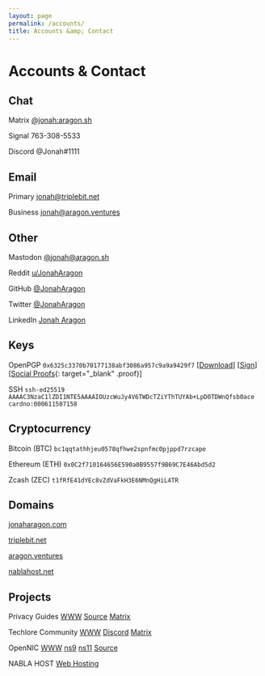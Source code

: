 ```yaml
---
layout: page
permalink: /accounts/
title: Accounts &amp; Contact
---
```


# Accounts & Contact

## Chat

Matrix [@jonah:aragon.sh](https://matrix.to/#/@jonah:aragon.sh)

Signal 763-308-5533

Discord @Jonah#1111

## Email

Primary [jonah@triplebit.net](mailto:)

Business [jonah@aragon.ventures](mailto:)

## Other

Mastodon [@jonah@aragon.sh](https://mastodon.aragon.sh/@jonah)

Reddit [u/JonahAragon](https://www.reddit.com/user/JonahAragon)

GitHub [@JonahAragon](https://github.com/JonahAragon)

Twitter [@JonahAragon](https://twitter.com/JonahAragon)

LinkedIn [Jonah Aragon](https://www.linkedin.com/in/jonaharagon/)

## Keys

OpenPGP `0x6325c3370b70177138abf3086a957c9a9a9429f7` [[Download](/assets/files/gpg.asc)] [[Sign](/keysigning/)] [[Social Proofs](https://metacode.biz/openpgp/key#0x6A957C9A9A9429F7){: target="_blank" .proof}]

SSH `ssh-ed25519 AAAAC3NzaC1lZDI1NTE5AAAAIOUzcWuJy4V6TWDcTZiYThTUYAb+LpD0TDWnQfsb0ace cardno:000611507158`

## Cryptocurrency

Bitcoin (BTC) `bc1qqtathhjeu0578qfhwe2spnfmc0pjppd7rzcape`

Ethereum (ETH) `0x0C2f710164656E590a0B9557f9B69C7E46Abd5d2`

Zcash (ZEC) `t1fRfE41dYEc8vZdVaFkH3E6NMnQgHiL4TR`

## Domains

[jonaharagon.com](https://jonaharagon.com)

[triplebit.net](https://triplebit.net)

[aragon.ventures](https://aragon.ventures)

[nablahost.net](https://nablahost.net)

## Projects

Privacy Guides [WWW](https://www.privacyguides.org/) [Source](https://github.com/privacyguides/) [Matrix](https://matrix.to/#/#privacyguides:matrix.org)

Techlore Community [WWW](https://techlore.tech) [Discord](https://discord.gg/DdhZQExvVK) [Matrix](https://matrix.to/#/+techlore-official:matrix.org)

OpenNIC [WWW](https://www.opennic.org/) [ns9](https://servers.opennic.org/edit.php?srv=ns9.opennic.glue) [ns11](https://servers.opennic.org/edit.php?srv=ns11.opennic.glue) [Source](https://github.com/opennic/)

NABLA HOST [Web Hosting](https://nablahost.net)
